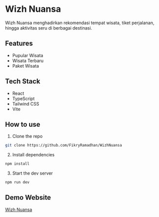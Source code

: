 
# Wizh Nuansa
Wizh Nuansa menghadirkan rekomendasi tempat wisata, tiket perjalanan, hingga aktivitas seru di berbagai destinasi.

## Features
- Pupular Wisata
- Wisata Terbaru
- Paket Wisata

## Tech Stack
- React
- TypeScript
- Tailwind CSS
- Vite

## How to use
1. Clone the repo
``` bash
git clone https://github.com/FikryRamadhan/WizhNuansa       
```

2. Install dependencies
``` bash
npm install
```

3. Start the dev server
``` bash
npm run dev
```

## Demo Website
[Wizh Nuansa](https://wizh-nuansa.vercel.app)

  